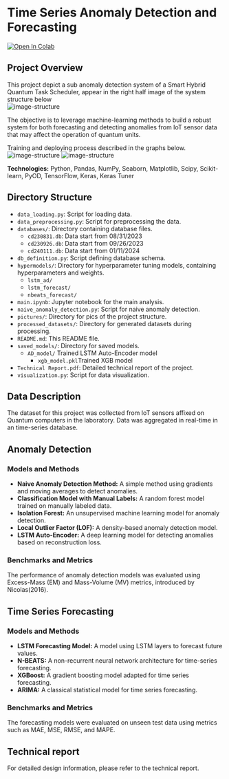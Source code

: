 # Time Series Anomaly Detection and Forecasting
<a target="_blank" href="https://colab.research.google.com/github/XueshunLin/Tensorflow-Muti-Variate-Time-Series-Analysis/blob/main/main.ipynb">
  <img src="https://colab.research.google.com/assets/colab-badge.svg" alt="Open In Colab"/>
</a>

## Project Overview

This project depict a sub anomaly detection system of a Smart Hybrid Quantum Task Scheduler, appear in the right half image of the system structure below    
![image-structure](https://github.com/Yagami11111/Tensorflow-Muti-Variate-Time-Series-Analysis/blob/main/pictures/structure.png)    

The objective is to leverage machine-learning methods to build a robust system for both forecasting and detecting anomalies from IoT sensor data that may affect the operation of quantum units.  

Training and deploying process described in the graphs below.  
![image-structure](https://github.com/Yagami11111/Tensorflow-Muti-Variate-Time-Series-Analysis/blob/main/pictures/training.png)
![image-structure](https://github.com/Yagami11111/Tensorflow-Muti-Variate-Time-Series-Analysis/blob/main/pictures/deploying.jpg)    

**Technologies:** Python, Pandas, NumPy, Seaborn, Matplotlib, Scipy, Scikit-learn, PyOD, TensorFlow, Keras, Keras Tuner

## Directory Structure

- `data_loading.py`: Script for loading data.
- `data_preprocessing.py`: Script for preprocessing the data.
- `databases/`: Directory containing database files.
  - `cd230831.db`: Data start from 08/31/2023
  - `cd230926.db`: Data start from 09/26/2023
  - `cd240111.db`: Data start from 01/11/2024
- `db_definition.py`: Script defining database schema.
- `hypermodels/`: Directory for hyperparameter tuning models, containing hyperparameters and weights.
  - `lstm_ad/`
  - `lstm_forecast/`
  - `nbeats_forecast/`
- `main.ipynb`: Jupyter notebook for the main analysis.
- `naive_anomaly_detection.py`: Script for naive anomaly detection.
- `pictures/`: Directory for pics of the project structure.
- `processed_datasets/`: Directory for generated datasets during processing.
- `README.md`: This README file.
- `saved_models/`: Directory for saved models.
  - `AD_model/` Trained LSTM Auto-Encoder model
    - `xgb_model.pkl`Trained XGB model
- `Technical Report.pdf`: Detailed technical report of the project.
- `visualization.py`: Script for data visualization.

## Data Description

The dataset for this project was collected from IoT sensors affixed on Quantum computers in the laboratory. Data was aggregated in real-time in an time-series database.

## Anomaly Detection

### Models and Methods

- **Naive Anomaly Detection Method:** A simple method using gradients and moving averages to detect anomalies.
- **Classification Model with Manual Labels:** A random forest model trained on manually labeled data.
- **Isolation Forest:** An unsupervised machine learning model for anomaly detection.
- **Local Outlier Factor (LOF):** A density-based anomaly detection model.
- **LSTM Auto-Encoder:** A deep learning model for detecting anomalies based on reconstruction loss.

### Benchmarks and Metrics

The performance of anomaly detection models was evaluated using Excess-Mass (EM) and Mass-Volume (MV) metrics, introduced by Nicolas(2016).

## Time Series Forecasting

### Models and Methods

- **LSTM Forecasting Model:** A model using LSTM layers to forecast future values.
- **N-BEATS:** A non-recurrent neural network architecture for time-series forecasting.
- **XGBoost:** A gradient boosting model adapted for time series forecasting.
- **ARIMA:** A classical statistical model for time series forecasting.

### Benchmarks and Metrics

The forecasting models were evaluated on unseen test data using metrics such as MAE, MSE, RMSE, and MAPE.

## Technical report
For detailed design information, please refer to the technical report.
